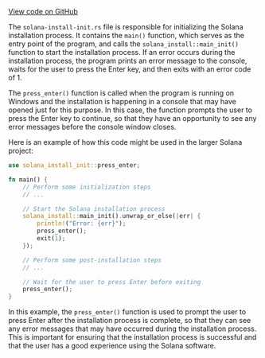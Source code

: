 [View code on GitHub](https://github.com/solana-labs/solana/tree/master/na/install/src/bin)

The `solana-install-init.rs` file is responsible for initializing the Solana installation process. It contains the `main()` function, which serves as the entry point of the program, and calls the `solana_install::main_init()` function to start the installation process. If an error occurs during the installation process, the program prints an error message to the console, waits for the user to press the Enter key, and then exits with an error code of 1.

The `press_enter()` function is called when the program is running on Windows and the installation is happening in a console that may have opened just for this purpose. In this case, the function prompts the user to press the Enter key to continue, so that they have an opportunity to see any error messages before the console window closes.

Here is an example of how this code might be used in the larger Solana project:

```rust
use solana_install_init::press_enter;

fn main() {
    // Perform some initialization steps
    // ...

    // Start the Solana installation process
    solana_install::main_init().unwrap_or_else(|err| {
        println!("Error: {err}");
        press_enter();
        exit(1);
    });

    // Perform some post-installation steps
    // ...

    // Wait for the user to press Enter before exiting
    press_enter();
}
```

In this example, the `press_enter()` function is used to prompt the user to press Enter after the installation process is complete, so that they can see any error messages that may have occurred during the installation process. This is important for ensuring that the installation process is successful and that the user has a good experience using the Solana software.
